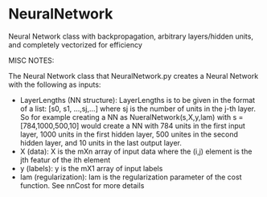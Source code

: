 NeuralNetwork
=============

Neural Network class with backpropagation, arbitrary layers/hidden units, and completely vectorized for efficiency

MISC NOTES: 

The Neural Network class that NeuralNetwork.py creates a Neural Network with the following as inputs:
- LayerLengths (NN structure): LayerLengths is to be given in the format of a list: [s0, s1, ...,sj,...] where sj is the number of units in the j-th layer. So for example creating a NN as NueralNetwork(s,X,y,lam) with s = [784,1000,500,10] would create a NN with 784 units in the first input layer, 1000 units in the first hidden layer, 500 unites in the second hidden layer, and 10 units in the last output layer. 
- X (data): X is the mXn array of input data where the (i,j) element is the jth featur of the ith element
- y (labels): y is the mX1 array of input labels
- lam (regularization): lam is the regularization parameter of the cost function. See nnCost for more details



